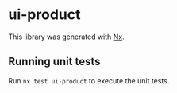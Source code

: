 # ui-product

This library was generated with [Nx](https://nx.dev).

## Running unit tests

Run `nx test ui-product` to execute the unit tests.
